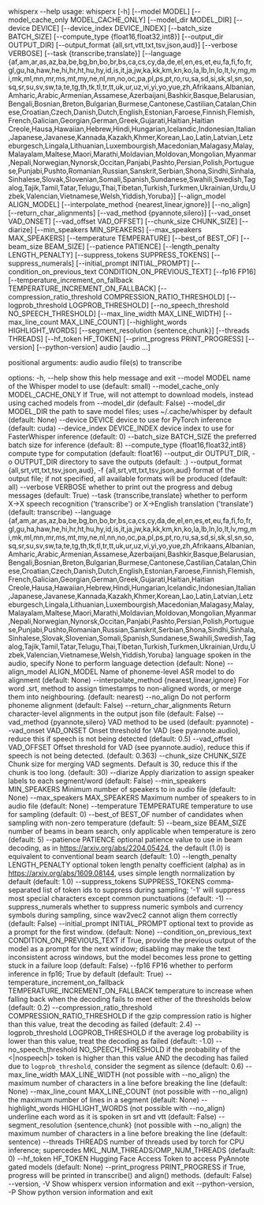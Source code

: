 whisperx --help
usage: whisperx [-h] [--model MODEL] [--model_cache_only MODEL_CACHE_ONLY] [--model_dir MODEL_DIR] [--device DEVICE] [--device_index DEVICE_INDEX] [--batch_size BATCH_SIZE]
                [--compute_type {float16,float32,int8}] [--output_dir OUTPUT_DIR] [--output_format {all,srt,vtt,txt,tsv,json,aud}] [--verbose VERBOSE] [--task {transcribe,translate}]
                [--language {af,am,ar,as,az,ba,be,bg,bn,bo,br,bs,ca,cs,cy,da,de,el,en,es,et,eu,fa,fi,fo,fr,gl,gu,ha,haw,he,hi,hr,ht,hu,hy,id,is,it,ja,jw,ka,kk,km,kn,ko,la,lb,ln,lo,lt,lv,mg,mi,mk,ml,mn,mr,ms,mt,my,ne,nl,nn,no,oc,pa,pl,ps,pt,ro,ru,sa,sd,si,sk,sl,sn,so,sq,sr,su,sv,sw,ta,te,tg,th,tk,tl,tr,tt,uk,ur,uz,vi,yi,yo,yue,zh,Afrikaans,Albanian,Amharic,Arabic,Armenian,Assamese,Azerbaijani,Bashkir,Basque,Belarusian,Bengali,Bosnian,Breton,Bulgarian,Burmese,Cantonese,Castilian,Catalan,Chinese,Croatian,Czech,Danish,Dutch,English,Estonian,Faroese,Finnish,Flemish,French,Galician,Georgian,German,Greek,Gujarati,Haitian,Haitian Creole,Hausa,Hawaiian,Hebrew,Hindi,Hungarian,Icelandic,Indonesian,Italian,Japanese,Javanese,Kannada,Kazakh,Khmer,Korean,Lao,Latin,Latvian,Letzeburgesch,Lingala,Lithuanian,Luxembourgish,Macedonian,Malagasy,Malay,Malayalam,Maltese,Maori,Marathi,Moldavian,Moldovan,Mongolian,Myanmar,Nepali,Norwegian,Nynorsk,Occitan,Panjabi,Pashto,Persian,Polish,Portuguese,Punjabi,Pushto,Romanian,Russian,Sanskrit,Serbian,Shona,Sindhi,Sinhala,Sinhalese,Slovak,Slovenian,Somali,Spanish,Sundanese,Swahili,Swedish,Tagalog,Tajik,Tamil,Tatar,Telugu,Thai,Tibetan,Turkish,Turkmen,Ukrainian,Urdu,Uzbek,Valencian,Vietnamese,Welsh,Yiddish,Yoruba}]
                [--align_model ALIGN_MODEL] [--interpolate_method {nearest,linear,ignore}] [--no_align] [--return_char_alignments] [--vad_method {pyannote,silero}] [--vad_onset VAD_ONSET]
                [--vad_offset VAD_OFFSET] [--chunk_size CHUNK_SIZE] [--diarize] [--min_speakers MIN_SPEAKERS] [--max_speakers MAX_SPEAKERS] [--temperature TEMPERATURE] [--best_of BEST_OF]
                [--beam_size BEAM_SIZE] [--patience PATIENCE] [--length_penalty LENGTH_PENALTY] [--suppress_tokens SUPPRESS_TOKENS] [--suppress_numerals] [--initial_prompt INITIAL_PROMPT]
                [--condition_on_previous_text CONDITION_ON_PREVIOUS_TEXT] [--fp16 FP16] [--temperature_increment_on_fallback TEMPERATURE_INCREMENT_ON_FALLBACK]
                [--compression_ratio_threshold COMPRESSION_RATIO_THRESHOLD] [--logprob_threshold LOGPROB_THRESHOLD] [--no_speech_threshold NO_SPEECH_THRESHOLD] [--max_line_width MAX_LINE_WIDTH]
                [--max_line_count MAX_LINE_COUNT] [--highlight_words HIGHLIGHT_WORDS] [--segment_resolution {sentence,chunk}] [--threads THREADS] [--hf_token HF_TOKEN] [--print_progress PRINT_PROGRESS]
                [--version] [--python-version]
                audio [audio ...]

positional arguments:
  audio                 audio file(s) to transcribe

options:
  -h, --help            show this help message and exit
  --model MODEL         name of the Whisper model to use (default: small)
  --model_cache_only MODEL_CACHE_ONLY
                        If True, will not attempt to download models, instead using cached models from --model_dir (default: False)
  --model_dir MODEL_DIR
                        the path to save model files; uses ~/.cache/whisper by default (default: None)
  --device DEVICE       device to use for PyTorch inference (default: cuda)
  --device_index DEVICE_INDEX
                        device index to use for FasterWhisper inference (default: 0)
  --batch_size BATCH_SIZE
                        the preferred batch size for inference (default: 8)
  --compute_type {float16,float32,int8}
                        compute type for computation (default: float16)
  --output_dir OUTPUT_DIR, -o OUTPUT_DIR
                        directory to save the outputs (default: .)
  --output_format {all,srt,vtt,txt,tsv,json,aud}, -f {all,srt,vtt,txt,tsv,json,aud}
                        format of the output file; if not specified, all available formats will be produced (default: all)
  --verbose VERBOSE     whether to print out the progress and debug messages (default: True)
  --task {transcribe,translate}
                        whether to perform X->X speech recognition ('transcribe') or X->English translation ('translate') (default: transcribe)
  --language {af,am,ar,as,az,ba,be,bg,bn,bo,br,bs,ca,cs,cy,da,de,el,en,es,et,eu,fa,fi,fo,fr,gl,gu,ha,haw,he,hi,hr,ht,hu,hy,id,is,it,ja,jw,ka,kk,km,kn,ko,la,lb,ln,lo,lt,lv,mg,mi,mk,ml,mn,mr,ms,mt,my,ne,nl,nn,no,oc,pa,pl,ps,pt,ro,ru,sa,sd,si,sk,sl,sn,so,sq,sr,su,sv,sw,ta,te,tg,th,tk,tl,tr,tt,uk,ur,uz,vi,yi,yo,yue,zh,Afrikaans,Albanian,Amharic,Arabic,Armenian,Assamese,Azerbaijani,Bashkir,Basque,Belarusian,Bengali,Bosnian,Breton,Bulgarian,Burmese,Cantonese,Castilian,Catalan,Chinese,Croatian,Czech,Danish,Dutch,English,Estonian,Faroese,Finnish,Flemish,French,Galician,Georgian,German,Greek,Gujarati,Haitian,Haitian Creole,Hausa,Hawaiian,Hebrew,Hindi,Hungarian,Icelandic,Indonesian,Italian,Japanese,Javanese,Kannada,Kazakh,Khmer,Korean,Lao,Latin,Latvian,Letzeburgesch,Lingala,Lithuanian,Luxembourgish,Macedonian,Malagasy,Malay,Malayalam,Maltese,Maori,Marathi,Moldavian,Moldovan,Mongolian,Myanmar,Nepali,Norwegian,Nynorsk,Occitan,Panjabi,Pashto,Persian,Polish,Portuguese,Punjabi,Pushto,Romanian,Russian,Sanskrit,Serbian,Shona,Sindhi,Sinhala,Sinhalese,Slovak,Slovenian,Somali,Spanish,Sundanese,Swahili,Swedish,Tagalog,Tajik,Tamil,Tatar,Telugu,Thai,Tibetan,Turkish,Turkmen,Ukrainian,Urdu,Uzbek,Valencian,Vietnamese,Welsh,Yiddish,Yoruba}
                        language spoken in the audio, specify None to perform language detection (default: None)
  --align_model ALIGN_MODEL
                        Name of phoneme-level ASR model to do alignment (default: None)
  --interpolate_method {nearest,linear,ignore}
                        For word .srt, method to assign timestamps to non-aligned words, or merge them into neighbouring. (default: nearest)
  --no_align            Do not perform phoneme alignment (default: False)
  --return_char_alignments
                        Return character-level alignments in the output json file (default: False)
  --vad_method {pyannote,silero}
                        VAD method to be used (default: pyannote)
  --vad_onset VAD_ONSET
                        Onset threshold for VAD (see pyannote.audio), reduce this if speech is not being detected (default: 0.5)
  --vad_offset VAD_OFFSET
                        Offset threshold for VAD (see pyannote.audio), reduce this if speech is not being detected. (default: 0.363)
  --chunk_size CHUNK_SIZE
                        Chunk size for merging VAD segments. Default is 30, reduce this if the chunk is too long. (default: 30)
  --diarize             Apply diarization to assign speaker labels to each segment/word (default: False)
  --min_speakers MIN_SPEAKERS
                        Minimum number of speakers to in audio file (default: None)
  --max_speakers MAX_SPEAKERS
                        Maximum number of speakers to in audio file (default: None)
  --temperature TEMPERATURE
                        temperature to use for sampling (default: 0)
  --best_of BEST_OF     number of candidates when sampling with non-zero temperature (default: 5)
  --beam_size BEAM_SIZE
                        number of beams in beam search, only applicable when temperature is zero (default: 5)
  --patience PATIENCE   optional patience value to use in beam decoding, as in https://arxiv.org/abs/2204.05424, the default (1.0) is equivalent to conventional beam search (default: 1.0)
  --length_penalty LENGTH_PENALTY
                        optional token length penalty coefficient (alpha) as in https://arxiv.org/abs/1609.08144, uses simple length normalization by default (default: 1.0)
  --suppress_tokens SUPPRESS_TOKENS
                        comma-separated list of token ids to suppress during sampling; '-1' will suppress most special characters except common punctuations (default: -1)
  --suppress_numerals   whether to suppress numeric symbols and currency symbols during sampling, since wav2vec2 cannot align them correctly (default: False)
  --initial_prompt INITIAL_PROMPT
                        optional text to provide as a prompt for the first window. (default: None)
  --condition_on_previous_text CONDITION_ON_PREVIOUS_TEXT
                        if True, provide the previous output of the model as a prompt for the next window; disabling may make the text inconsistent across windows, but the model becomes less prone to
                        getting stuck in a failure loop (default: False)
  --fp16 FP16           whether to perform inference in fp16; True by default (default: True)
  --temperature_increment_on_fallback TEMPERATURE_INCREMENT_ON_FALLBACK
                        temperature to increase when falling back when the decoding fails to meet either of the thresholds below (default: 0.2)
  --compression_ratio_threshold COMPRESSION_RATIO_THRESHOLD
                        if the gzip compression ratio is higher than this value, treat the decoding as failed (default: 2.4)
  --logprob_threshold LOGPROB_THRESHOLD
                        if the average log probability is lower than this value, treat the decoding as failed (default: -1.0)
  --no_speech_threshold NO_SPEECH_THRESHOLD
                        if the probability of the <|nospeech|> token is higher than this value AND the decoding has failed due to `logprob_threshold`, consider the segment as silence (default: 0.6)
  --max_line_width MAX_LINE_WIDTH
                        (not possible with --no_align) the maximum number of characters in a line before breaking the line (default: None)
  --max_line_count MAX_LINE_COUNT
                        (not possible with --no_align) the maximum number of lines in a segment (default: None)
  --highlight_words HIGHLIGHT_WORDS
                        (not possible with --no_align) underline each word as it is spoken in srt and vtt (default: False)
  --segment_resolution {sentence,chunk}
                        (not possible with --no_align) the maximum number of characters in a line before breaking the line (default: sentence)
  --threads THREADS     number of threads used by torch for CPU inference; supercedes MKL_NUM_THREADS/OMP_NUM_THREADS (default: 0)
  --hf_token HF_TOKEN   Hugging Face Access Token to access PyAnnote gated models (default: None)
  --print_progress PRINT_PROGRESS
                        if True, progress will be printed in transcribe() and align() methods. (default: False)
  --version, -V         Show whisperx version information and exit
  --python-version, -P  Show python version information and exit
